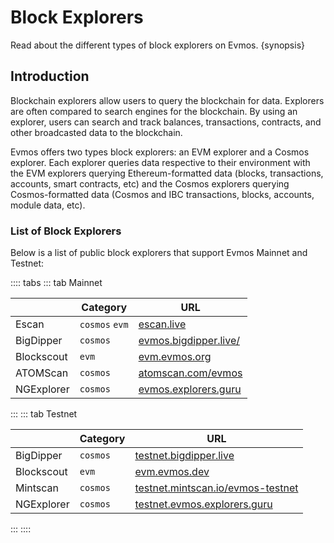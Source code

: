 <!--
order: 3
-->

# Block Explorers

Read about the different types of block explorers on Evmos. {synopsis}

## Introduction

Blockchain explorers allow users to query the blockchain for data. Explorers are often compared to search engines for the blockchain. By using an explorer, users can search and track balances, transactions, contracts, and other broadcasted data to the blockchain.

Evmos offers two types block explorers: an EVM explorer and a Cosmos explorer. Each explorer queries data respective to their environment with the EVM explorers querying Ethereum-formatted data (blocks, transactions, accounts, smart contracts, etc) and the Cosmos explorers querying Cosmos-formatted data (Cosmos and IBC transactions, blocks, accounts, module data, etc).

### List of Block Explorers

Below is a list of public block explorers that support Evmos Mainnet and Testnet:

:::: tabs
::: tab Mainnet

|            | Category       | URL                                                    |
| ---------- | -------------- | ------------------------------------------------------ |
| Escan      | `cosmos` `evm` | [escan.live](https://escan.live)                       |
| BigDipper  | `cosmos`       | [evmos.bigdipper.live/](https://evmos.bigdipper.live/) |
| Blockscout | `evm`          | [evm.evmos.org](https://evm.evmos.org/)                |
| ATOMScan   | `cosmos`       | [atomscan.com/evmos](https://atomscan.com/evmos)       |
| NGExplorer | `cosmos`       | [evmos.explorers.guru](https://evmos.explorers.guru)   |
:::
::: tab Testnet

|            | Category | URL                                                                            |
| ---------- | -------- | ------------------------------------------------------------------------------ |
| BigDipper  | `cosmos` | [testnet.bigdipper.live](https://testnet.evmos.bigdipper.live/)                |
| Blockscout | `evm`    | [evm.evmos.dev](https://evm.evmos.dev/)                                        |
| Mintscan   | `cosmos` | [testnet.mintscan.io/evmos-testnet](https://testnet.mintscan.io/evmos-testnet) |
| NGExplorer | `cosmos` | [testnet.evmos.explorers.guru](https://testnet.evmos.explorers.guru)           |
:::
::::
